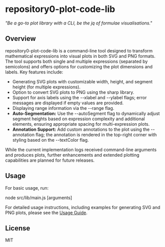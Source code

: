 # repository0-plot-code-lib

_"Be a go-to plot library with a CLI, be the jq of formulae visualisations."_

## Overview

repository0-plot-code-lib is a command-line tool designed to transform mathematical expressions into visual plots in both SVG and PNG formats. The tool supports both single and multiple expressions (separated by semicolons) and offers options for customizing the plot dimensions and labels. Key features include:

- Generating SVG plots with customizable width, height, and segment height (for multiple expressions).
- Option to convert SVG plots to PNG using the sharp library.
- Support for axis labels using the --xlabel and --ylabel flags; error messages are displayed if empty values are provided.
- Displaying range information via the --range flag.
- **Auto-Segmentation:** Use the --autoSegment flag to dynamically adjust segment heights based on expression complexity and additional elements, ensuring appropriate spacing for multi-expression plots.
- **Annotation Support:** Add custom annotations to the plot using the --annotation flag; the annotation is rendered in the top-right corner with styling based on the --textColor flag.

While the current implementation logs received command-line arguments and produces plots, further enhancements and extended plotting capabilities are planned for future releases.

## Usage

For basic usage, run:

  node src/lib/main.js [arguments]

For detailed usage instructions, including examples for generating SVG and PNG plots, please see the [Usage Guide](docs/USAGE.md).

## License

MIT